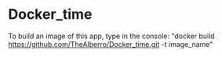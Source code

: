 # Docker_time
To build an image of this app, type in the console: "docker build https://github.com/TheAlberro/Docker_time.git -t image_name"
